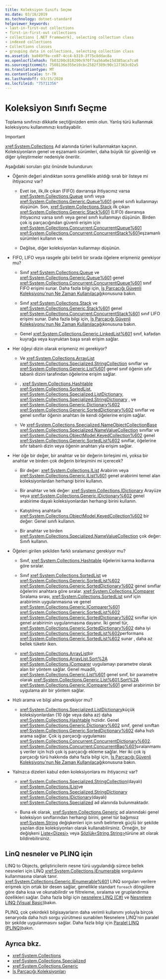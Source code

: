 ```yaml
---
title: Koleksiyon Sınıfı Seçme
ms.date: 03/18/2019
ms.technology: dotnet-standard
helpviewer_keywords:
- last-in-first-out collections
- first-in-first-out collections
- collections [.NET Framework], selecting collection class
- indexed collections
- Collections classes
- grouping data in collections, selecting collection class
ms.assetid: ba049f9a-ce87-4cc4-b319-3f75c8ddac8a
ms.openlocfilehash: fb03200c810290c970f7aa56a0e15d385aca7ca8
ms.sourcegitcommit: 7588136e355e10cbc2582f389c90c127363c02a5
ms.translationtype: MT
ms.contentlocale: tr-TR
ms.lasthandoff: 03/15/2020
ms.locfileid: "75711356"
---
```

# <a name="selecting-a-collection-class"></a>Koleksiyon Sınıfı Seçme

Toplama sınıfınızı dikkatle seçtiğinizden emin olun. Yanlış türü kullanmak koleksiyonu kullanımınızı kısıtlayabilir.  

> [!IMPORTANT]
> <xref:System.Collections> Ad alanında türleri kullanmaktan kaçının. Koleksiyonların genel ve eşzamanlı sürümleri, daha büyük tür güvenliği ve diğer iyileştirmeler nedeniyle önerilir.  

 Aşağıdaki soruları göz önünde bulundurun:  
  
- Öğenin değeri alındıktan sonra genellikle atıldığı sıralı bir listeye mi ihtiyacınız var?  
  
  - Evet ise, ilk,ilk çıkan (FIFO) davranışa ihtiyacınız varsa <xref:System.Collections.Queue> sınıfı veya <xref:System.Collections.Generic.Queue%601> genel sınıfı kullanmayı düşünün. Son, <xref:System.Collections.Stack> ilk çıkan <xref:System.Collections.Generic.Stack%601> (LIFO) davranışa ihtiyacınız varsa sınıfı veya genel sınıfı kullanmayı düşünün. Birden çok iş parçacığından güvenli erişim için <xref:System.Collections.Concurrent.ConcurrentQueue%601> <xref:System.Collections.Concurrent.ConcurrentStack%601>eşzamanlı sürümleri kullanın ve.  
  
  - Değilse, diğer koleksiyonları kullanmayı düşünün.  
  
- FIFO, LIFO veya rasgele gibi belirli bir sırada öğelere erişmeniz gerekiyor mu?  
  
  - Sınıf <xref:System.Collections.Queue> ve <xref:System.Collections.Generic.Queue%601> genel <xref:System.Collections.Concurrent.ConcurrentQueue%601> sınıf FIFO erişimi sunar. Daha fazla bilgi için, [İş Parçacığı Güvenli Koleksiyonu'nun Ne Zaman Kullanılacağı](../../../docs/standard/collections/thread-safe/when-to-use-a-thread-safe-collection.md)konusuna bakın.  
  
  - Sınıf <xref:System.Collections.Stack> ve <xref:System.Collections.Generic.Stack%601> genel <xref:System.Collections.Concurrent.ConcurrentStack%601> sınıf LIFO erişimi sunar. Daha fazla bilgi için, [İş Parçacığı Güvenli Koleksiyonu'nun Ne Zaman Kullanılacağı](../../../docs/standard/collections/thread-safe/when-to-use-a-thread-safe-collection.md)konusuna bakın.  
  
  - Genel <xref:System.Collections.Generic.LinkedList%601> sınıf, kafadan kuyrağa veya kuyruktan başa sıralı erişim sağlar.  
  
- Her öğeyi dizin olarak erişmeniz mi gerekiyor?  
  
  - Ve <xref:System.Collections.ArrayList> <xref:System.Collections.Specialized.StringCollection> sınıflar ve <xref:System.Collections.Generic.List%601> genel sınıf öğenin sıfır tabanlı dizini tarafından öğelerine erişim sağlar.  
  
  - , <xref:System.Collections.Hashtable> <xref:System.Collections.SortedList>, <xref:System.Collections.Specialized.ListDictionary>, <xref:System.Collections.Specialized.StringDictionary> , ve <xref:System.Collections.Generic.Dictionary%602> <xref:System.Collections.Generic.SortedDictionary%602> sınıflar ve genel sınıflar öğenin anahtarı ile kendi öğelerine erişim sağlar.  
  
  - Ve <xref:System.Collections.Specialized.NameObjectCollectionBase> <xref:System.Collections.Specialized.NameValueCollection> sınıflar ve <xref:System.Collections.ObjectModel.KeyedCollection%602> genel <xref:System.Collections.Generic.SortedList%602> sınıflar, öğelerine sıfır tabanlı dizin veya öğenin anahtarı yla erişim sağlar.  
  
- Her öğe bir değer, bir anahtar ve bir değerin birleşimi mi, yoksa bir anahtar ve birden çok değerin birleşimini mi içerecek?  
  
  - Bir değer: <xref:System.Collections.IList> Arabirim veya <xref:System.Collections.Generic.IList%601> genel arabirimi temel alan koleksiyonlardan herhangi birini kullanın.  
  
  - Bir anahtar ve tek değer: <xref:System.Collections.IDictionary> Arayüze veya <xref:System.Collections.Generic.IDictionary%602> genel arabirime dayalı koleksiyonlardan herhangi birini kullanın.  
  
  - Katıştılmış anahtarla <xref:System.Collections.ObjectModel.KeyedCollection%602> bir değer: Genel sınıfı kullanın.  
  
  - Bir anahtar ve birden <xref:System.Collections.Specialized.NameValueCollection> çok değer: Sınıfı kullanın.  
  
- Öğeleri girilen şekilden farklı sıralamanız gerekiyor mu?  
  
  - Sınıf, <xref:System.Collections.Hashtable> öğelerini karma kodlarına göre sıralar.  
  
  - Sınıf <xref:System.Collections.SortedList> ve <xref:System.Collections.Generic.SortedList%602> <xref:System.Collections.Generic.SortedDictionary%602> genel sınıflar öğelerini anahtara göre sıralar. <xref:System.Collections.IComparer> Sıralama sırası, <xref:System.Collections.SortedList> sınıf için arabirimin uygulanmasına ve genel <xref:System.Collections.Generic.IComparer%601> <xref:System.Collections.Generic.SortedList%602> <xref:System.Collections.Generic.SortedDictionary%602> sınıflar için genel arabirimin uygulanmasına dayanır. İki genel tür, <xref:System.Collections.Generic.SortedDictionary%602> daha iyi <xref:System.Collections.Generic.SortedList%602>performans <xref:System.Collections.Generic.SortedList%602> sunar , daha az bellek tüketir iken.  
  
  - <xref:System.Collections.ArrayList>bir <xref:System.Collections.ArrayList.Sort%2A> <xref:System.Collections.IComparer> uygulamayı parametre olarak alan bir yöntem sağlar. Genel muadili, <xref:System.Collections.Generic.List%601> genel sınıf, bir parametre olarak <xref:System.Collections.Generic.List%601.Sort%2A> <xref:System.Collections.Generic.IComparer%601> genel arabirimin bir uygulama alır bir yöntem sağlar.  
  
- Hızlı arama ve bilgi alma gerekiyor mu?  
  
  - <xref:System.Collections.Specialized.ListDictionary>küçük koleksiyonlardan (10 öğe veya daha az) daha <xref:System.Collections.Hashtable> hızlıdır. Genel <xref:System.Collections.Generic.Dictionary%602> sınıf, genel sınıftan <xref:System.Collections.Generic.SortedDictionary%602> daha hızlı arama sağlar. Çok iş parçacığı uygulaması <xref:System.Collections.Concurrent.ConcurrentDictionary%602>. <xref:System.Collections.Concurrent.ConcurrentBag%601>sıralanmamış veriler için hızlı çok iş parçacığı ekleme sağlar. Her iki çok iş parçacığı türü hakkında daha fazla bilgi için, [İş Parçacığı Güvenli Koleksiyonu'nun Ne Zaman Kullanılacağı](../../../docs/standard/collections/thread-safe/when-to-use-a-thread-safe-collection.md)konusuna bakın.  
  
- Yalnızca dizeleri kabul eden koleksiyonlara mı ihtiyacınız var?  
  
  - <xref:System.Collections.Specialized.StringCollection>(dayalı) <xref:System.Collections.IList>ve <xref:System.Collections.Specialized.StringDictionary> <xref:System.Collections.IDictionary>(dayalı) <xref:System.Collections.Specialized> ad alanında bulunmaktadır.  
  
  - Buna ek olarak, <xref:System.Collections.Generic> ad alanındaki genel koleksiyon sınıflarından herhangi birini, genel tür bağımsız <xref:System.String> değişkenleri için sınıfı belirterek güçlü bir şekilde yazılan dize koleksiyonları olarak kullanabilirsiniz. Örneğin, bir değişkeni [Liste\<Dizesi>](xref:System.Collections.Generic.List%601) veya [Sözlük<String,String>](xref:System.Collections.Generic.Dictionary%602)türüne ait olarak bildirebilirsiniz.
  
## <a name="linq-to-objects-and-plinq"></a>LinQ nesneler ve PLINQ için  
 LINQ to Objects, geliştiricilerin nesne türü uygulandığı sürece bellek nesneleri için LINQ <xref:System.Collections.IEnumerable> sorgularını kullanmasına olanak tanır. <xref:System.Collections.Generic.IEnumerable%601> LINQ sorguları verilere erişmek için ortak bir desen sağlar, genellikle standart `foreach` döngülere göre daha kısa ve okunabilirdir ve filtreleme, sıralama ve gruplandırma özellikleri sağlar. Daha fazla bilgi için [nesnelere LINQ (C#)](../../csharp/programming-guide/concepts/linq/linq-to-objects.md) ve [Nesnelere LINQ (Visual Basic)](../../visual-basic/programming-guide/concepts/linq/linq-to-objects.md)bakın.  
  
 PLINQ, çok çekirdekli bilgisayarların daha verimli kullanımı yoluyla birçok senaryoda daha hızlı sorgu yürütmesi sunabilen Nesnelere LINQ'nin paralel bir şekilde uygulanmasını sağlar. Daha fazla bilgi için [Paralel LINQ (PLINQ)](../../../docs/standard/parallel-programming/parallel-linq-plinq.md)bakın.  
  
## <a name="see-also"></a>Ayrıca bkz.

- <xref:System.Collections>
- <xref:System.Collections.Specialized>
- <xref:System.Collections.Generic>
- [İş Parçacığı Koleksiyonları](../../../docs/standard/collections/thread-safe/index.md)
